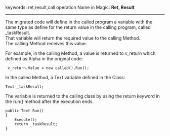 ﻿keywords: ret,result,call operation
Name in Magic: **Ret, Result**  

****

The migrated code will define in the called program a variable with the same type as define for the return value in the calling program, called _taskResult.  
That variable will return the required value to the calling Method.  
The calling Method receives this value.

For example, in the calling Method, a value is returned to v_return which defined as Alpha in the original code:

```csdiff
 v_return.Value = new called().Run();
```

In the called Method, a Text variable defined in the Class:
```csdiff
Text _taskResult;
```  


The variable is returned to the calling class by using the return keyword in the run() method after the execution ends.  

```csdiff
public Text Run()
{
    Execute();
    return _taskResult;
}
```